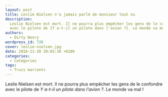 ```yaml
---
layout: post
title: Leslie Nielsen n'a jamais parlé de monsieur tout nu
description:
  Leslie Nielsen est mort. Il ne pourra plus empêcher les gens de le confondre
  avec le pilote de {Y a-t-il un pilote dans l'avion ?}. Le monde va mal !
authors:
  - Dirty Henry
wordpress_id: 726
cover: leslie-nielsen.jpg
date: 2010-11-30 20:03:39 +0100
categories:
  - Catégories
tags:
  - Trucs marrants
---
```


Leslie Nielsen est mort. Il ne pourra plus empêcher les gens de le confondre
avec le pilote de _Y a-t-il un pilote dans l'avion ?_. Le monde va mal !
